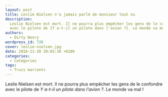 ```yaml
---
layout: post
title: Leslie Nielsen n'a jamais parlé de monsieur tout nu
description:
  Leslie Nielsen est mort. Il ne pourra plus empêcher les gens de le confondre
  avec le pilote de {Y a-t-il un pilote dans l'avion ?}. Le monde va mal !
authors:
  - Dirty Henry
wordpress_id: 726
cover: leslie-nielsen.jpg
date: 2010-11-30 20:03:39 +0100
categories:
  - Catégories
tags:
  - Trucs marrants
---
```


Leslie Nielsen est mort. Il ne pourra plus empêcher les gens de le confondre
avec le pilote de _Y a-t-il un pilote dans l'avion ?_. Le monde va mal !
